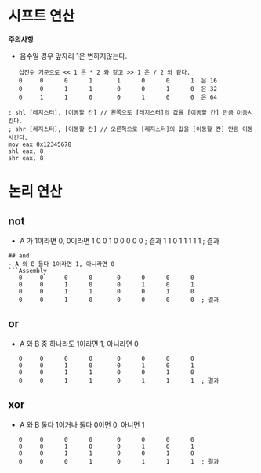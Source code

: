 # 시프트 연산
**주의사항**
- 음수일 경우 앞자리 1은 변하지않는다.
```Text
   십진수 기준으로 << 1 은 * 2 와 같고 >> 1 은 / 2 와 같다.
   0     0      0      1       1      0      0      1  은 16
   0     0      1      1       0      0      1      0  은 32
   0     1      1      0       0      1      0      0  은 64 
```
```Assembly
; shl [레지스터], [이동할 칸] // 왼쪽으로 [레지스터]의 값을 [이동할 칸] 만큼 이동시킨다.
; shr [레지스터], [이동할 칸] // 오른쪽으로 [레지스터]의 값을 [이동할 칸] 만큼 이동시킨다.
mov eax 0x12345678
shl eax, 8
shr eax, 8
```
# 논리 연산
## not
- A 가 1이라면 0, 0이라면 1
0     0      1      0       0      0      0      0  ; 결과
1     1      0      1       1      1      1      1  ; 결과
```
## and
- A 와 B 둘다 1이라면 1, 아니라면 0
```Assembly
   0     0      0      0       0      0      0      0
   0     0      1      0       0      1      0      1
   0     0      1      1       0      0      1      0
   0     0      1      0       0      0      0      0  ; 결과
```
## or
- A 와 B 중 하나라도 1이라면 1, 아니라면 0
```Assembly
   0     0      0      0       0      0      0      0
   0     0      1      0       0      1      0      1
   0     0      1      1       0      0      1      0
   0     0      1      1       0      1      1      1  ; 결과
```
## xor
- A 와 B 둘다 1이거나 둘다 0이면 0, 아니면 1
```Assembly
   0     0      0      0       0      0      0      0
   0     0      1      0       0      1      0      1
   0     0      1      1       0      0      1      0
   0     0      0      1       0      1      1      1  ; 결과
```

